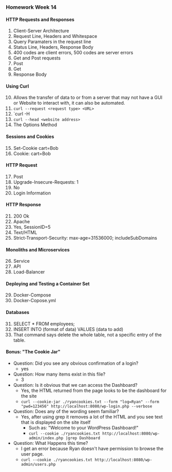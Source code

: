 ### Homework Week 14

#### HTTP Requests and Responses

1. Client-Server Architecture
2. Request Line, Headers and Whitespace
3. Query Paramaters in the request line
4. Status Line, Headers, Response Body
5. 400 codes are client errors, 500 codes are server errors
6. Get and Post requests
7. Post
8. Get
9. Response Body


#### Using Curl

10. Allows the transfer of data to or from a server that  may not have  a GUI or Website to interact with, it can also be automated. 
11. `curl --request <request type> <URL>`
12. `curl -H 
13. `curl --head <website address>`
14. The Options Method

#### Sessions and Cookies

15. Set-Cookie cart=Bob
16. Cookie: cart=Bob

#### HTTP Request

17. Post
18. Upgrade-Insecure-Requests: 1
19. No
20. Login Information

#### HTTP Response

21. 200 Ok
22. Apache
23. Yes, SessionID=5
24. Text/HTML
25. Strict-Transport-Security: max-age=31536000; includeSubDomains

#### Monoliths and Microservices

26. Service
27. API
28. Load-Balancer

#### Deploying and Testing a Container Set

29. Docker-Compose
30. Docker-Copose.yml

#### Databases

31. SELECT * FROM employees;
32. INSERT INTO <database selection> (format of data) VALUES (data to add)  
33. That command says delete the whole table, not a specific entry of the table.  

#### Bonus: "The Cookie Jar"

- Question: Did you see any obvious confirmation of a login?
    - yes
- Question: How many items exist in this file?
    - 3
- Question: Is it obvious that we can access the Dashboard?
    - Yes, the HTML returned from the page looks to be the dashboard for the site
    - `curl --cookie-jar ./ryancookies.txt --form "log=Ryan" --form "pwd=123456" http://localhost:8080/wp-login.php --verbose`
- Question: Does any of the wording seem familiar? 
    - Yes, after using grep it removes a lot of the HTML and you see text that is displayed on the site itself
        - Such as: "Welcome to your WordPress Dashboard!"
        - `curl --cookie ./ryancookies.txt http://localhost:8080/wp-admin/index.php |grep Dashboard`
- Question: What Happens this time?
    - I get an error because Ryan doesn't have permission to browse the user page. 
    - `curl --cookie ./ryancookies.txt http://localhost:8080/wp-admin/users.php`
